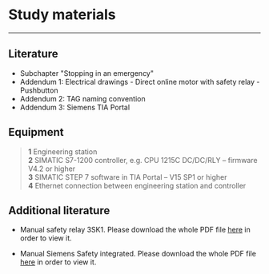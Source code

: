 # Study materials
_____________________________________
## Literature
  * Subchapter "Stopping in an emergency"
  * Addendum 1: Electrical drawings - Direct online motor with safety relay - Pushbutton
  * Addendum 2: TAG naming convention
  * Addendum 3: Siemens TIA Portal

## Equipment
>   **1** Engineering station <br>
>   **2** SIMATIC S7-1200 controller, e.g. CPU 1215C DC/DC/RLY – firmware V4.2 or higher <br>
>   **3** SIMATIC STEP 7 software in TIA Portal – V15 SP1 or higher <br>
>   **4** Ethernet connection between engineering station and controller

## Additional literature
* Manual safety relay 3SK1. Please download the whole PDF file <a href="./Ex06/Documents/manual_safety_relay_3SK1_en.pdf">here</a> in order to view it.</p>
* Manual Siemens Safety integrated. Please download the whole PDF file <a href="./Ex06/Documents/application_manual_sirius_safety_integrated_en.pdf">here</a> in order to view it.</p>

